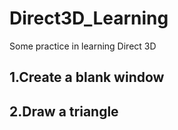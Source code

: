 # Direct3D_Learning
Some practice in learning Direct 3D


## 1.Create a blank window
## 2.Draw a triangle
